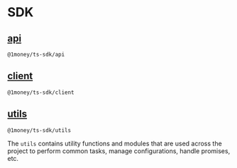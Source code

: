 # SDK

## [api](./api)
`@1money/ts-sdk/api`

## [client](./client)
`@1money/ts-sdk/client`

## [utils](./utils)
`@1money/ts-sdk/utils`

The `utils` contains utility functions and modules that are used across the project to perform common tasks, manage configurations, handle promises, etc.